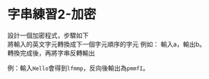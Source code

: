 # 字串練習2-加密

設計一個加密程式，步驟如下<br />
將輸入的英文字元轉換成下一個字元順序的字元 例如： 輸入a，輸出b。<br />
轉換完成後，再將字串反轉輸出

例：輸入`Hello`會得到`lfmmp`，反向後輸出為`pmmfI`。
